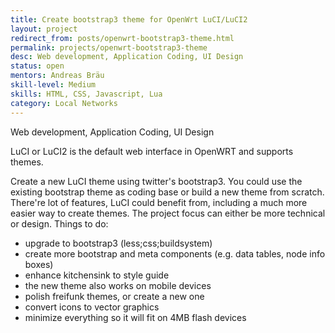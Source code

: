 ```yaml
---
title: Create bootstrap3 theme for OpenWrt LuCI/LuCI2
layout: project
redirect_from: posts/openwrt-bootstrap3-theme.html
permalink: projects/openwrt-bootstrap3-theme
desc: Web development, Application Coding, UI Design
status: open
mentors: Andreas Bräu
skill-level: Medium
skills: HTML, CSS, Javascript, Lua
category: Local Networks
---
```

Web development, Application Coding, UI Design

LuCI or LuCI2 is the default web interface in OpenWRT and supports themes.

Create a new LuCI theme using twitter's bootstrap3. You could use the existing bootstrap theme as coding base or build a new theme from scratch. There're lot of features, LuCI could benefit from, including a much more easier way to create themes. The project focus can either be more technical or design. Things to do:

* upgrade to bootstrap3 (less;css;buildsystem)
* create more bootstrap and meta components (e.g. data tables, node info boxes)
* enhance kitchensink to style guide
* the new theme also works on mobile devices
* polish freifunk themes, or create a new one
* convert icons to vector graphics
* minimize everything so it will fit on 4MB flash devices
